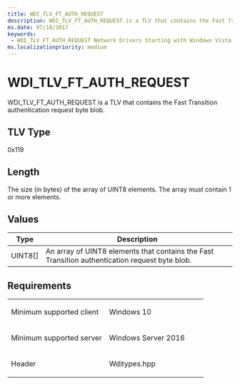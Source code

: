 ```yaml
---
title: WDI_TLV_FT_AUTH_REQUEST
description: WDI_TLV_FT_AUTH_REQUEST is a TLV that contains the Fast Transition authentication request byte blob.
ms.date: 07/18/2017
keywords:
 - WDI_TLV_FT_AUTH_REQUEST Network Drivers Starting with Windows Vista
ms.localizationpriority: medium
---
```


# WDI\_TLV\_FT\_AUTH\_REQUEST


WDI\_TLV\_FT\_AUTH\_REQUEST is a TLV that contains the Fast Transition authentication request byte blob.

## TLV Type


0x119

## Length


The size (in bytes) of the array of UINT8 elements. The array must contain 1 or more elements.

## Values


| Type      | Description                                                                                    |
|-----------|------------------------------------------------------------------------------------------------|
| UINT8\[\] | An array of UINT8 elements that contains the Fast Transition authentication request byte blob. |

 

## Requirements

<table>
<colgroup>
<col width="50%" />
<col width="50%" />
</colgroup>
<tbody>
<tr class="odd">
<td><p>Minimum supported client</p></td>
<td><p>Windows 10</p></td>
</tr>
<tr class="even">
<td><p>Minimum supported server</p></td>
<td><p>Windows Server 2016</p></td>
</tr>
<tr class="odd">
<td><p>Header</p></td>
<td>Wditypes.hpp</td>
</tr>
</tbody>
</table>

 

 




